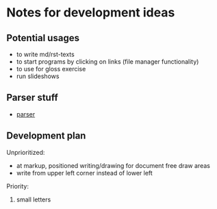 # Notes for development ideas

<style>
  table, tr, td { border-collapse: collapse; padding: 0 4px; vertical-align: top; }
</style>

## Potential usages

* to write md/rst-texts
* to start programs by clicking on links (file manager functionality)
* to use for gloss exercise
* run slideshows

## Parser stuff

- [parser](parser.md)

## Development plan

Unprioritized:

- at markup, positioned writing/drawing for document free draw areas
- write from upper left corner instead of lower left

Priority:

1. small letters

